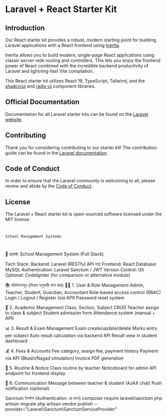 # Laravel + React Starter Kit

## Introduction

Our React starter kit provides a robust, modern starting point for building Laravel applications with a React frontend using [Inertia](https://inertiajs.com).

Inertia allows you to build modern, single-page React applications using classic server-side routing and controllers. This lets you enjoy the frontend power of React combined with the incredible backend productivity of Laravel and lightning-fast Vite compilation.

This React starter kit utilizes React 19, TypeScript, Tailwind, and the [shadcn/ui](https://ui.shadcn.com) and [radix-ui](https://www.radix-ui.com) component libraries.

## Official Documentation

Documentation for all Laravel starter kits can be found on the [Laravel website](https://laravel.com/docs/starter-kits).

## Contributing

Thank you for considering contributing to our starter kit! The contribution guide can be found in the [Laravel documentation](https://laravel.com/docs/contributions).

## Code of Conduct

In order to ensure that the Laravel community is welcoming to all, please review and abide by the [Code of Conduct](https://laravel.com/docs/contributions#code-of-conduct).

## License

The Laravel + React starter kit is open-sourced software licensed under the MIT license.

# ###################################
    School Management Systems
# ###################################
🎯 প্রজেক্ট: School Management System (Full Stack)

Tech Stack:
Backend: Laravel (RESTful API সহ)
Frontend: React
Database: MySQL
Authentication: Laravel Sanctum / JWT
Version Control: Git
Optional: CodeIgniter (for comparison or alternative module)

📚 মডিউলসমূহ (ফিচার অনুযায়ী ভাগ করা)
🧑‍🏫 1. User & Role Management
Admin, Teacher, Student, Guardian, Accountant
Role-based access control (RBAC)
Login / Logout / Register (via API)
Password reset system

🏫 2. Academic Management
Class, Section, Subject CRUD
Teacher assign to class & subject
Student admission form
Attendance system (manual + API)

📊 3. Result & Exam Management
Exam create/update/delete
Marks entry per subject
Auto result calculation via backend API
Result view in student dashboard

💰 4. Fees & Accounts
Fee category, assign fee, payment history
Payment via API (Bkash/Nagad simulation)
Invoice PDF generation

📅 5. Routine & Notice
Class routine by teacher
Noticeboard for admin
API endpoint for frontend display

📨 6. Communication
Message between teacher & student (AJAX chat)
Push notification (optional)

Sanctum ইনস্টল (Authentication এর জন্য)
composer require laravel/sanctum
php artisan migrate
php artisan vendor:publish --provider="Laravel\Sanctum\SanctumServiceProvider"

